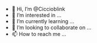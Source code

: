 - 👋 Hi, I’m @Ciccioblink
- 👀 I’m interested in ...
- 🌱 I’m currently learning ...
- 💞️ I’m looking to collaborate on ...
- 📫 How to reach me ...

<!---
Ciccioblink/Ciccioblink is a ✨ special ✨ repository because its `README.md` (this file) appears on your GitHub profile.
You can click the Preview link to take a look at your changes.
--->

